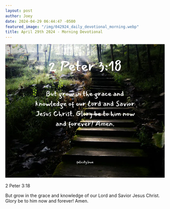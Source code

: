 ```yaml
---
layout: post
author: Joey
date: 2024-04-29 06:44:47 -0500
featured_image: "/img/042924_daily_devotional_morning.webp"
title: April 29th 2024 - Morning Devotional
---
```


[![April 29th 2024 - Morning Devotional](/img/042924_daily_devotional_morning.webp)](/img/042924_daily_devotional_morning.webp)

2 Peter 3:18

But grow in the grace and knowledge of our Lord and Savior Jesus Christ. Glory be to him now and forever! Amen. 